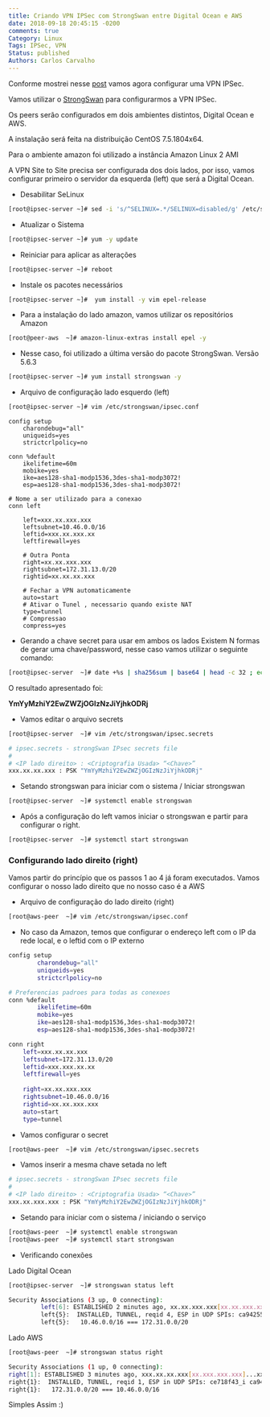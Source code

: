 ```yaml
---
title: Criando VPN IPSec com StrongSwan entre Digital Ocean e AWS
date: 2018-09-18 20:45:15 -0200
comments: true
Category: Linux
Tags: IPSec, VPN
Status: published
Authors: Carlos Carvalho
---
```


Conforme mostrei nesse [post](https://blog.chcdc.com.br/posts/vpn-ipsec/) vamos agora configurar uma VPN IPSec.

Vamos utilizar o [StrongSwan](https://www.strongswan.org/) para configurarmos a VPN IPSec. 

Os peers serão configurados em dois ambientes distintos, Digital Ocean e AWS.

<!--more-->
A instalação será feita na distribuição CentOS 7.5.1804x64.

Para o ambiente amazon foi utilizado a instância Amazon Linux 2 AMI 

A VPN Site to Site precisa ser configurada dos dois lados, por isso, vamos configurar primeiro o servidor da esquerda (left) que será a Digital Ocean.

- Desabilitar SeLinux
```bash
[root@ipsec-server ~]# sed -i 's/^SELINUX=.*/SELINUX=disabled/g' /etc/sysconfig/selinux && cat /etc/sysconfig/selinux
```
- Atualizar o Sistema
```bash
[root@ipsec-server ~]# yum -y update
```
- Reiniciar para aplicar as alterações
```bash
[root@ipsec-server ~]# reboot
```

- Instale os pacotes necessários
```bash
[root@ipsec-server ~]#  yum install -y vim epel-release
```

- Para a instalação do lado amazon, vamos utilizar os repositórios Amazon
```bash
[root@peer-aws  ~]# amazon-linux-extras install epel -y
```

- Nesse caso, foi utilizado a última versão do pacote StrongSwan. Versão 5.6.3
```bash
[root@ipsec-server ~]# yum install strongswan -y
```

- Arquivo de configuração lado esquerdo (left)
```bash
[root@ipsec-server ~]# vim /etc/strongswan/ipsec.conf
```

```
config setup
	charondebug="all"
	uniqueids=yes
	strictcrlpolicy=no

conn %default
	ikelifetime=60m
	mobike=yes
	ike=aes128-sha1-modp1536,3des-sha1-modp3072!
	esp=aes128-sha1-modp1536,3des-sha1-modp3072!

# Nome a ser utilizado para a conexao 
conn left

	left=xxx.xx.xxx.xxx
	leftsubnet=10.46.0.0/16
	leftid=xxx.xx.xxx.xx
	leftfirewall=yes

	# Outra Ponta
	right=xx.xx.xxx.xxx	
	rightsubnet=172.31.13.0/20
	rightid=xx.xx.xx.xxx

	# Fechar a VPN automaticamente
	auto=start
	# Ativar o Tunel , necessario quando existe NAT
	type=tunnel
	# Compressao
	compress=yes
```

- Gerando a chave secret para usar em ambos os lados
Existem N formas de gerar uma chave/password, nesse caso vamos utilizar o seguinte comando:

```bash
[root@ipsec-server  ~]# date +%s | sha256sum | base64 | head -c 32 ; echo
```

O resultado apresentado foi:

**YmYyMzhiY2EwZWZjOGIzNzJiYjhkODRj**

- Vamos editar o arquivo secrets
```bash
[root@ipsec-server  ~]# vim /etc/strongswan/ipsec.secrets
```
```bash
# ipsec.secrets - strongSwan IPsec secrets file
#
# <IP lado direito> : <Criptografia Usada> “<Chave>”
xxx.xx.xx.xxx : PSK "YmYyMzhiY2EwZWZjOGIzNzJiYjhkODRj"
```


- Setando strongswan para iniciar com o sistema / Iniciar strongswan
```bash
[root@ipsec-server  ~]# systemctl enable strongswan
```


- Após a configuração do left vamos iniciar o strongswan e partir para configurar o right.
```bash
[root@ipsec-server  ~]# systemctl start strongswan
```

### Configurando lado direito (right)

Vamos partir do princípio que os passos 1 ao 4 já foram executados. Vamos configurar o nosso lado direito que no nosso caso é a AWS

- Arquivo de configuração do lado direito (right)

```bash
[root@aws-peer  ~]# vim /etc/strongswan/ipsec.conf
```

- No caso da Amazon, temos que configurar o endereço left com o IP da rede local, e o leftid com o IP externo

```bash
config setup
        charondebug="all"
        uniqueids=yes
        strictcrlpolicy=no

# Preferencias padroes para todas as conexoes
conn %default
        ikelifetime=60m
        mobike=yes
        ike=aes128-sha1-modp1536,3des-sha1-modp3072!
        esp=aes128-sha1-modp1536,3des-sha1-modp3072!

conn right
    left=xxx.xx.xx.xxx
    leftsubnet=172.31.13.0/20
    leftid=xxx.xxx.xx.xx
    leftfirewall=yes
    
    right=xx.xx.xxx.xxx
    rightsubnet=10.46.0.0/16
    rightid=xx.xx.xxx.xxx
    auto=start
    type=tunnel
```

- Vamos configurar o secret

```bash
[root@aws-peer  ~]# vim /etc/strongswan/ipsec.secrets
```

- Vamos inserir a mesma chave setada no left

```bash
# ipsec.secrets - strongSwan IPsec secrets file
#
# <IP lado direito> : <Criptografia Usada> “<Chave>”
xxx.xx.xxx.xxx : PSK "YmYyMzhiY2EwZWZjOGIzNzJiYjhkODRj"
```
- Setando para iniciar com o sistema / iniciando o serviço
```bash
[root@aws-peer  ~]# systemctl enable strongswan
[root@aws-peer  ~]# systemctl start strongswan
```

- Verificando conexões


 Lado Digital Ocean
```bash
[root@ipsec-server  ~]# strongswan status left

Security Associations (3 up, 0 connecting):
         left[6]: ESTABLISHED 2 minutes ago, xx.xx.xxx.xxx[xx.xx.xxx.xxx]...xx.xxx.xxx.xxx[xx.xx.xxx.xxx]
         left{5}:  INSTALLED, TUNNEL, reqid 4, ESP in UDP SPIs: ca942554_i ce718f43_o
         left{5}:   10.46.0.0/16 === 172.31.0.0/20
```

Lado AWS

```bash
[root@aws-peer  ~]# strongswan status right

Security Associations (1 up, 0 connecting):
right[1]: ESTABLISHED 3 minutes ago, xxx.xx.xx.xxx[xx.xxx.xxx.xxx]...xxx.xx.xx.xxx[xxx.xx.xx.xxx]
right{1}:  INSTALLED, TUNNEL, reqid 1, ESP in UDP SPIs: ce718f43_i ca942554_o
right{1}:   172.31.0.0/20 === 10.46.0.0/16
```




Simples Assim :)
